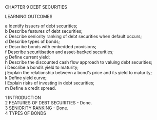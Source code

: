 CHAPTER 9 DEBT SECURITIES      

LEARNING OUTCOMES          

a Identify issuers of debt securities;       
b Describe features of debt securities;          
c Describe seniority ranking of debt securities when default occurs;        
d Describe types of bonds;                
e Describe bonds with embedded provisions;       
f Describe securitisation and asset-backed securities;            
g Define current yield;                
h Describe the discounted cash flow approach to valuing debt securities;         
i Describe a bond’s yield to maturity;          
j Explain the relationship between a bond’s price and its yield to maturity;          
k Define yield curve;         
l Explain risks of investing in debt securities;        
m Define a credit spread.        

1 INTRODUCTION     
2 FEATURES OF DEBT SECURITIES - Done.     
3 SENIORITY RANKING - Done.     
4 TYPES OF BONDS 
